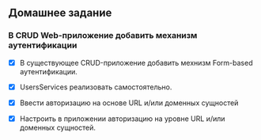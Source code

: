 ## Домашнее задание
### В CRUD Web-приложение добавить механизм аутентификации
- [X] В существующее CRUD-приложение добавить мехнизм Form-based аутентификации.

- [X] UsersServices реализовать самостоятельно.

- [X] Ввести авторизацию на основе URL и/или доменных сущностей
- [X]  Настроить в приложении авторизацию на уровне URL и/или доменных сущностей.